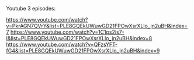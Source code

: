 Youtube 3 episodes:

https://www.youtube.com/watch?v=PkrAGN7QVrY&list=PLE8GQEkUWuwGD21FPOwXsrXLlo_jn2uBH&index=7
https://www.youtube.com/watch?v=1C1ps2is7-I&list=PLE8GQEkUWuwGD21FPOwXsrXLlo_jn2uBH&index=8
https://www.youtube.com/watch?v=QFzsYFT-fG4&list=PLE8GQEkUWuwGD21FPOwXsrXLlo_jn2uBH&index=9

